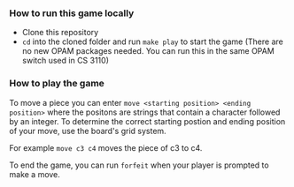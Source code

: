 ### How to run this game locally

- Clone this repository
- `cd` into the cloned folder and run `make play` to start the game (There are no new OPAM packages needed. You can run this in the same OPAM switch used in CS 3110)

### How to play the game

To move a piece you can enter `move <starting position> <ending position>` where the positons are strings that contain a character followed by an integer. To determine the correct starting postion and ending position of your move, use the board's grid system.

For example `move c3 c4` moves the piece of c3 to c4.

To end the game, you can run `forfeit` when your player is prompted to make a move.
